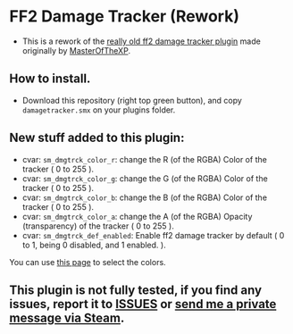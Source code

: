 # FF2 Damage Tracker (Rework)

- This is a rework of the [really old ff2 damage tracker plugin](https://forums.alliedmods.net/showthread.php?t=196861) made originally by [MasterOfTheXP](https://forums.alliedmods.net/member.php?u=152150).
## How to install.
- Download this repository (right top green button), and copy `damagetracker.smx` on your plugins folder.

## New stuff added to this plugin:
- cvar: `sm_dmgtrck_color_r`: change the R (of the RGBA) Color of the tracker ( 0 to 255 ).
- cvar: `sm_dmgtrck_color_g`: change the G (of the RGBA) Color of the tracker ( 0 to 255 ).
- cvar: `sm_dmgtrck_color_b`: change the B (of the RGBA) Color of the tracker ( 0 to 255 ).
- cvar: `sm_dmgtrck_color_a`: change the A (of the RGBA) Opacity (transparency) of the tracker ( 0 to 255 ).
- cvar: `sm_dmgtrck_def_enabled`: Enable ff2 damage tracker by default ( 0 to 1, being 0 disabled, and 1 enabled. ).

You can use [this page](https://www.rapidtables.com/web/color/RGB_Color.html) to select the colors.

## This plugin is not fully tested, if you find any issues, report it to [ISSUES](https://github.com/Frenzoid/FF2DamageTracker/issues) or [send me a private message via Steam](https://steamcommunity.com/id/MrFren/).
